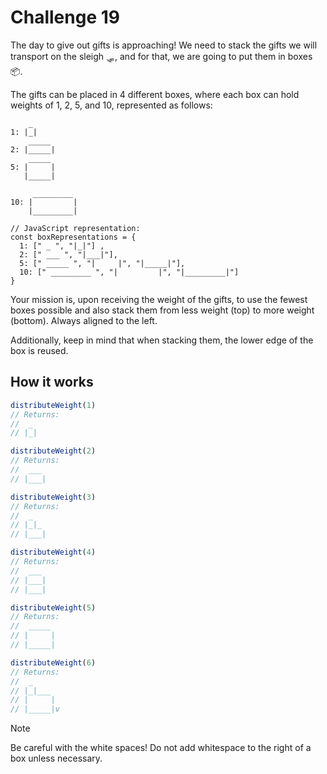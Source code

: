 # Challenge 19
The day to give out gifts is approaching! We need to stack the gifts we will transport on the sleigh 🛷, and for that, we are going to put them in boxes 📦.

The gifts can be placed in 4 different boxes, where each box can hold weights of 1, 2, 5, and 10, represented as follows:

```javascrript
    _
1: |_|
    _____
2: |_____|
    _____
5: |     |
   |_____|

     _________
10: |         |
    |_________|

// JavaScript representation:
const boxRepresentations = {
  1: [" _ ", "|_|"] ,
  2: [" ___ ", "|___|"],
  5: [" _____ ", "|     |", "|_____|"],
  10: [" _________ ", "|         |", "|_________|"]
}
```
Your mission is, upon receiving the weight of the gifts, to use the fewest boxes possible and also stack them from less weight (top) to more weight (bottom). Always aligned to the left.

Additionally, keep in mind that when stacking them, the lower edge of the box is reused.
## How it works

```javascript
distributeWeight(1)
// Returns:
//  _
// |_|

distributeWeight(2)
// Returns:
//  ___
// |___|

distributeWeight(3)
// Returns:
//  _
// |_|_
// |___|

distributeWeight(4)
// Returns:
//  ___
// |___|
// |___|

distributeWeight(5)
// Returns:
//  _____
// |     |
// |_____|

distributeWeight(6)
// Returns:
//  _
// |_|___
// |     |
// |_____|v

```
>[!Note]
> Be careful with the white spaces! Do not add whitespace to the right of a box unless necessary.